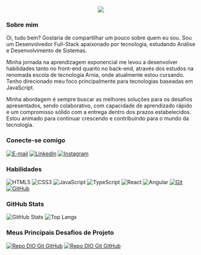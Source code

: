 <h1 align="center">
  <a href="https://git.io/typing-svg">
    <img src="https://readme-typing-svg.herokuapp.com/?lines=Hello,+World!+👋;I+am+Hamilton+Gonçalves...;Nice+to+meet+you!&center=center&size=24&color=DD0031"> 
  </a>
</h1>

### Sobre mim
Oi, tudo bem? Gostaria de compartilhar um pouco sobre quem eu sou. Sou um Desenvolvedor Full-Stack apaixonado por tecnologia, estudando Análise e Desenvolvimento de Sistemas.

Minha jornada na aprendizagem exponencial me levou a desenvolver habilidades tanto no front-end quanto no back-end, através dos estudos na renomada escola de tecnologia Arnia, onde atualmente estou cursando. Tenho direcionado meu foco principalmente para tecnologias baseadas em JavaScript.

Minha abordagem é sempre buscar as melhores soluções para os desafios apresentados, sendo colaborativo, com capacidade de aprendizado rápido e um compromisso sólido com a entrega dentro dos prazos estabelecidos. Estou animado para continuar crescendo e contribuindo para o mundo da tecnologia.

### Conecte-se comigo

[![E-mail](https://img.shields.io/badge/-Email-DD0031?style=for-the-badge&logo=microsoft-outlook&logoColor=white)](mailto:hamilton27089@gmail.com)
[![LinkedIn](https://img.shields.io/badge/-LinkedIn-DD0031?style=for-the-badge&logo=linkedin&logoColor=white)](https://www.linkedin.com/in/hamilton-jr/)
[![Instagram](https://img.shields.io/badge/-Instagram-DD0031?style=for-the-badge&logo=instagram&logoColor=white)](https://www.instagram.com/https://www.instagram.com/hamilton_gsjr/)

### Habilidades 
![HTML5](https://img.shields.io/badge/HTML-000?style=for-the-badge&logo=html5&logoColor=white)
![CSS3](https://img.shields.io/badge/CSS3-000?style=for-the-badge&logo=css3&logoColor=white)
![JavaScript](https://img.shields.io/badge/JavaScript-000?style=for-the-badge&logo=javascript&logoColor=white)
![TypeScript](https://img.shields.io/badge/TypeScript-000?style=for-the-badge&logo=typescript&logoColor=white)
![React](https://img.shields.io/badge/React-000?style=for-the-badge&logo=react&logoColor=white)
![Angular](https://img.shields.io/badge/Angular-000?style=for-the-badge&logo=angular&logoColor=white)
[![Git](https://img.shields.io/badge/Git-DD0031?style=for-the-badge&logo=git&logoColor=white)](https://git-scm.com/doc)
[![GitHub](https://img.shields.io/badge/GitHub-DD0031?style=for-the-badge&logo=github&logoColor=white)](https://docs.github.com/)

### GitHub Stats

![GitHub Stats](https://github-readme-stats.vercel.app/api?username=HamiltonGJr&theme=transparent&bg_color=000&border_color=DD0031&show_icons=true&icon_color=DD0031&title_color=E94D5F&text_color=FFF)
![Top Langs](https://github-readme-stats-git-masterrstaa-rickstaa.vercel.app/api/top-langs/?username=HamiltonGJr&layout=compact&bg_color=000&border_color=DD0031&title_color=E94D5F&text_color=FFF)

### Meus Principais Desafios de Projeto 

[![Repo DIO Git GitHub](https://github-readme-stats.vercel.app/api/pin/?username=HamiltonGJr&repo=culture_power&bg_color=000&border_color=DD0031&show_icons=true&icon_color=DD0031&title_color=E94D5F&text_color=FFF)](https://github.com/HamiltonGJr/culture_power)
[![Repo DIO Git GitHub](https://github-readme-stats.vercel.app/api/pin/?username=HamiltonGJr&repo=projeto_emocionometro&bg_color=000&border_color=DD0031&show_icons=true&icon_color=DD0031&title_color=E94D5F&text_color=FFF)](https://github.com/HamiltonGJr/projeto_emocionometro)
